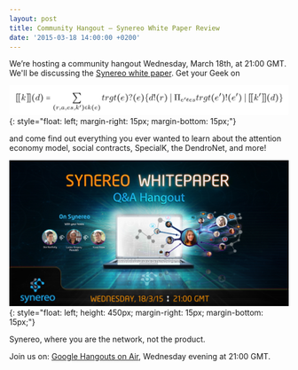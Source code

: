 ```yaml
---
layout: post
title: Community Hangout – Synereo White Paper Review
date: '2015-03-18 14:00:00 +0200'
---
```

We’re hosting a community hangout Wednesday, March 18th, at 21:00 GMT. We'll be discussing the [Synereo white paper](http://www.synereo.com/whitepapers/synereo.pdf). Get your Geek on

![Extensibility Hangout](/img/uploads/NodeBehaviorToPi.jpg){: style="float: left; margin-right: 15px; margin-bottom: 15px;"}

and come find out everything you ever wanted to learn about the attention economy model, social contracts, SpecialK, the DendroNet, and more!

![Extensibility Hangout](/img/uploads/whitepaper-hangout-18.3.jpg){: style="float: left; height: 450px; margin-right: 15px; margin-bottom: 15px;"}

Synereo, where you are the network, not the product. 

Join us on: [Google Hangouts on Air](https://plus.google.com/u/0/b/109002904706315055045/events/cp3tbd7lai4fjjgeh1jdpoubrjg), Wednesday evening at 21:00 GMT.

<div style="clear: both"></div>
